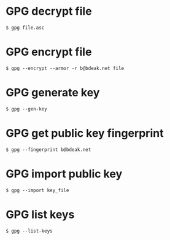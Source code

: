 # GPG decrypt file

	$ gpg file.asc
# GPG encrypt file

	$ gpg --encrypt --armor -r b@bdeak.net file

# GPG generate key

	$ gpg --gen-key

# GPG get public key fingerprint

	$ gpg --fingerprint b@bdeak.net
# GPG import public key

	$ gpg --import key_file
# GPG list keys

	$ gpg --list-keys

